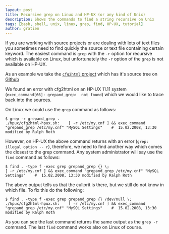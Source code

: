 ```yaml
---
layout: post
title: Recursive grep on Linux and HP-UX (or any kind of Unix)
description: Shows the commands to find a string recursive on Unix
tags: [bash, shell, unix, linux, grep, find, HP-UX, tutorial]
author: gratien
---
```


If you are working with source projects or are dealing with lots of text files you sometimes need to find quickly the source or text file containing certain keyword. The easiest command is `grep` with the `-r` option for recursive which is available on Linux, but unfortunately the `-r` option of the `grep` is not available on HP-UX.

As an example we take the [`cfg2html` project](http://www.cfg2html.com) which has it's source tree on [Github](https://github.com/cfg2html/cfg2html)

We found an error with cfg2html on an HP-UX 11.11 system (`exec_command[66]: grepand_grep:  not found`) which we would like to trace back into the sources.

On Linux we could use the `grep` command as follows:

    $ grep -r grepand_grep .
    ./hpux/cfg2html-hpux.sh:    [ -r /etc/my.cnf ] && exec_command "grepand_grep /etc/my.cnf" "MySQL Settings"    #  15.02.2008, 13:30 modified by Ralph Roth

However, on HP-UX the above command returns with an error (`grep: illegal option -- r`), therefore, we need to find another way which comes the closest to the grep command. Any system administrator will say use the `find` command as follows:

    $ find . -type f -exec grep grepand_grep {} \;
    [ -r /etc/my.cnf ] && exec_command "grepand_grep /etc/my.cnf" "MySQL Settings"    #  15.02.2008, 13:30 modified by Ralph Roth

The above output tells us that the cullprit is there, but we still do not know in which file. To fix this do the following:

    $ find . -type f -exec grep grepand_grep {} /dev/null \;
    ./hpux/cfg2html-hpux.sh:    [ -r /etc/my.cnf ] && exec_command "grepand_grep /etc/my.cnf" "MySQL Settings"    #  15.02.2008, 13:30 modified by Ralph Roth

As you can see the last command returns the same output as the `grep -r` command. The last `find` command works also on Linux of course.
